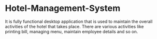 # Hotel-Management-System
It is fully functional desktop application that is used to maintain the overall activities of the hotel that takes place.
There are various activities like printing bill, managing menu, maintain employee details and so on.
